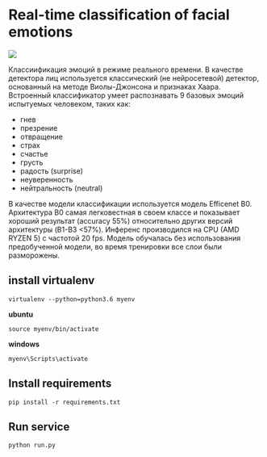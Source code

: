 # Real-time classification of facial emotions
![](content/gif.gif)

Классиификация эмоций в режиме реального времени.
В качестве детектора лиц используется классический (не нейросетевой) детектор, 
основанный на методе Виолы-Джонсона и признаках Хаара.
Встроенный классификатор умеет распознавать 9 базовых эмоций испытуемых человеком, таких как:

- гнев
- презрение
- отвращение
- страх
- счастье
- грусть
- радость (surprise)
- неуверенность
- нейтральность (neutral)

В качестве модели классификации используется модель Efficenet B0. 
Архитектура B0 самая легковестная в своем классе и 
показывает хороший результат (accuracy 55%) относительно других версий архитектуры (B1-B3 <57%).
Инференс производился на CPU (AMD RYZEN 5) c частотой 20 fps.
Модель обучалась без использования предобученной модели, во время тренировки все слои были разморожены.

## install virtualenv

`virtualenv --python=python3.6 myenv`

**ubuntu**

`source myenv/bin/activate`

**windows**

`myenv\Scripts\activate`

## Install requirements

`pip install -r requirements.txt`

## Run service

`python run.py`
